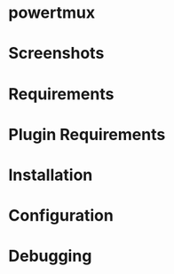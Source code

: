 # powertmux 

# Screenshots

# Requirements

# Plugin Requirements

# Installation

# Configuration

# Debugging
